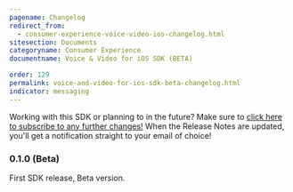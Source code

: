 ```yaml
---
pagename: Changelog
redirect_from:
  - consumer-experience-voice-video-ios-changelog.html
sitesection: Documents
categoryname: Consumer Experience
documentname: Voice & Video for iOS SDK (BETA)

order: 129
permalink: voice-and-video-for-ios-sdk-beta-changelog.html
indicator: messaging
---
```

<div class="subscribe">Working with this SDK or planning to in the future? Make sure to <a href="https://visualping.io/?url=developers.liveperson.com/consumer-experience-voice-video-ios-changelog.html&mode=web&css=post-content" target="_blank">click here to subscribe to any further changes!</a> When the Release Notes are updated, you'll get a notification straight to your email of choice!</div>


### 0.1.0 (Beta)
First SDK release, Beta version.
